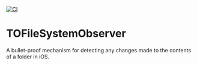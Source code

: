 [![CI](https://github.com/TimOliver/TOFileSystemObserver/workflows/CI/badge.svg)](https://github.com/TimOliver/TOFileSystemObserver/actions?query=workflow%3ACI)

# TOFileSystemObserver
A bullet-proof mechanism for detecting any changes made to the contents of a folder in iOS.
